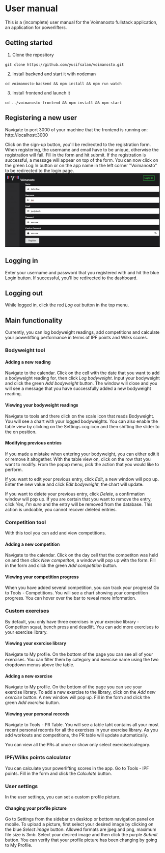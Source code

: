# User manual

This is a (incomplete) user manual for the Voimanosto fullstack application, an application for powerlifters.

## Getting started

1. Clone the repository

`git clone https://github.com/yusifsalam/voimanosto.git`

2. Install backend and start it with nodeman

`cd voimanosto-backend && npm install && npm run watch`

3. Install frontend and launch it

`cd ../voimanosto-frontend && npm install && npm start`

## Registering a new user

Navigate to port 3000 of your machine that the frontend is running on: http://localhost:3000

Click on the sign-up button, you'll be redirected to the registration form. When registering, the username and email have to be unique, otherwise the registration will fail. Fill in the form and hit submit. If the registration is successful, a message will appear on top of the form. You can now click on the green Log In button or on the app name in the left corner "Voimanosto" to be redirected to the login page.
<img src="https://github.com/yusifsalam/voimanosto/blob/master/docs/images/reg.png" alt="registration" width="600">

## Logging in

Enter your username and password that you registered with and hit the blue Login button. If successful, you'll be redirected to the dashboard.

## Logging out

While logged in, click the red _Log out_ button in the top menu.

## Main functionality

Currently, you can log bodyweight readings, add competitions and calculate your powerlifting performance in terms of IPF points and Wilks scores.

### Bodyweight tool

#### Adding a new reading

Navigate to the calendar. Click on the cell with the date that you want to add a bodyweight reading for, then click _Log bodyweight_. Input your bodyweight and click the green _Add bodyweight_ button. The window will close and you will see a message that you have successfully added a new bodyweight reading.

#### Viewing your bodyweight readings

Navigate to tools and there click on the scale icon that reads Bodyweight. You will see a chart with your logged bodyweights. You can also enable the table view by clicking on the Settings cog icon and then shifting the slider to the on position.

#### Modifying previous entries

If you made a mistake when entering your bodyweight, you can either edit it or remove it altogether. With the table view on, click on the row that you want to modify. From the popup menu, pick the action that you would like to perform.

If you want to edit your previous entry, click _Edit_, a new window will pop up. Enter the new value and click _Edit bodyweight_, the chart will update.

If you want to delete your previous entry, click _Delete_, a confirmation window will pop up. If you are certain that you want to remove the entry, click _Yes, I'm sure_ and the entry will be removed from the database. This action is undoable, you cannot recover deleted entries.

### Competition tool

With this tool you can add and view competitions.

#### Adding a new competition

Navigate to the calendar. Click on the day cell that the competiton was held on and then click _New competiton_, a window will pop up with the form. Fill in the form and click the green _Add competition_ button.

#### Viewing your competition progress

When you have added several competition, you can track your progress!
Go to Tools - Competitions. You will see a chart showing your competition progress. You can hover over the bar to reveal more information.

### Custom exercises

By default, you only have three exercises in your exercise library - Competiton squat, bench press and deadlift. You can add more exercises to your exercise library.

#### Viewing your exercise library

Navigate to My profile. On the bottom of the page you can see all of your exercises. You can filter them by category and exercise name using the two dropdown menus above the table.

#### Adding a new exercise

Navigate to My profile. On the bottom of the page you can see your exercise library. To add a new exercise to the library, click on the _Add new exercise_ button. A new window will pop up. Fill in the form and click the green _Add exercise_ button.

#### Viewing your personal records

Navigate to Tools - PR Table. You will see a table taht contains all your most recent personal records for all the exercises in your exercise library. As you add workouts and competitions, the PR table will update automatically.

You can view all the PRs at once or show only select exercise/category.

### IPF/Wilks points calculator

You can calculate your powerlifting scores in the app. Go to Tools - IPF points. Fill in the form and click the _Calculate_ button.

### User settings

In the user settings, you can set a custom profile picture.

#### Changing your profile picture

Go to Settings from the sidebar on desktop or bottom navigation panel on mobile. To upload a picture, first select your desired image by clicking on the blue _Select image_ button. Allowed formats are jpeg and png, maximum file size is 3mb. Select your desired image and then click the purple _Submit_ button. You can verify that your profile picture has been changing by going to My Profile.
